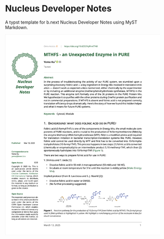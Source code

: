 # Nucleus Developer Notes

A typst template for b.next Nucleus Developer Notes using MyST Markdown.

![](thumbnail.png)
